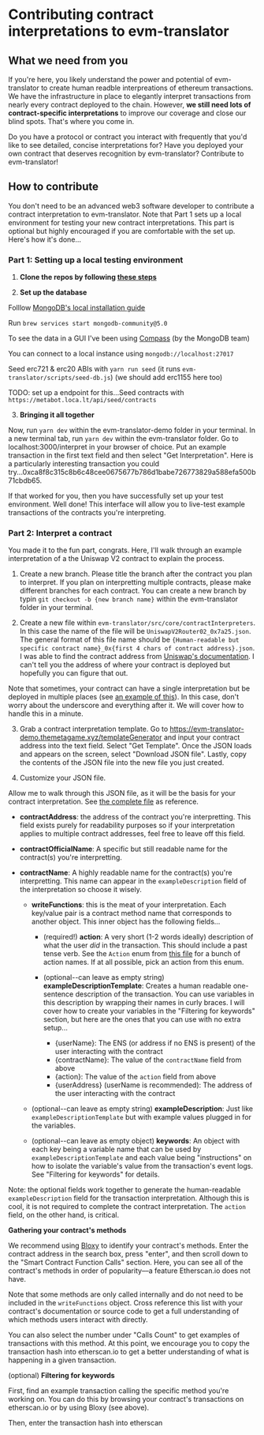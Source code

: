 # Contributing contract interpretations to evm-translator

## What we need from you

If you're here, you likely understand the power and potential of evm-translator to create human readble interpreations of ethereum transactions. We have the infrastructure in place to elegantly interpret transactions from nearly every contract deployed to the chain. However, **we still need lots of contract-specific interpretations** to improve our coverage and close our blind spots. That's where you come in.

Do you have a protocol or contract you interact with frequently that you'd like to see detailed, concise interpretations for? Have you deployed your own contract that deserves recognition by evm-translator? Contribute to evm-translator!

## How to contribute

You don't need to be an advanced web3 software developer to contribute a contract interpretation to evm-translator. Note that Part 1 sets up a local environment for testing your new contract interpretations. This part is optional but highly encouraged if you are comfortable with the set up. Here's how it's done...

### Part 1: Setting up a local testing environment

1. **Clone the repos by following [these steps](https://github.com/metagame-xyz/evm-translator-demo)**

2. **Set up the database**

Folllow [MongoDB's local installation guide](https://www.mongodb.com/docs/manual/tutorial/install-mongodb-on-os-x/)

Run `brew services start mongodb-community@5.0`

To see the data in a GUI I've been using [Compass](https://www.mongodb.com/products/compass) (by the MongoDB team)

You can connect to a local instance using `mongodb://localhost:27017`

Seed erc721 & erc20 ABIs with `yarn run seed` (it runs `evm-translator/scripts/seed-db.js`) (we should add erc1155 here too)

TODO: set up a endpoint for this...Seed contracts with `https://metabot.loca.lt/api/seed/contracts`

3. **Bringing it all together**

Now, run `yarn dev` within the evm-translator-demo folder in your terminal. In a new terminal tab, run `yarn dev` within the evm-translator folder. Go to localhost:3000/interpret in your browser of choice. Put an example transaction in the first text field and then select "Get Interpretation". Here is a particularly interesting transaction you could try...0xca8f8c315c8b6c48cee0675677b786d1babe726773829a588efa500b71cbdb65.

If that worked for you, then you have successfully set up your test environment. Well done! This interface will allow you to live-test example transactions of the contracts you're interpreting.

### Part 2: Interpret a contract

You made it to the fun part, congrats. Here, I'll walk through an example interpretation of a the Uniswap V2 contract to explain the process.

1. Create a new branch. Please title the branch after the contract you plan to interpret. If you plan on interpretting multiple contracts, please make different branches for each contract. You can create a new branch by typin `git checkout -b {new branch name}` within the evm-translator folder in your terminal.

2. Create a new file within `evm-translator/src/core/contractInterpreters`. In this case the name of the file will be `UniswapV2Router02_0x7a25.json`. The general format of this file name should be `{Human-readable but specific contract name}_0x{first 4 chars of contract address}.json`. I was able to find the contract address from [Uniswap's documentation](https://docs.uniswap.org/protocol/V2/reference/smart-contracts/router-02). I can't tell you the address of where your contract is deployed but hopefully you can figure that out.

Note that sometimes, your contract can have a single interpretation but be deployed in multiple places (see [an example of this](https://compound.finance/docs#guides)). In this case, don't worry about the underscore and everything after it. We will cover how to handle this in a minute.

3. Grab a contract interpretation template. Go to https://evm-translator-demo.themetagame.xyz/templateGenerator and input your contract address into the text field. Select "Get Template". Once the JSON loads and appears on the screen, select "Download JSON file". Lastly, copy the contents of the JSON file into the new file you just created.

4. Customize your JSON file.

Allow me to walk through this JSON file, as it will be the basis for your contract interpretation. See [the complete file](https://github.com/metagame-xyz/evm-translator/blob/main/src/core/contractInterpreters/UniswapV2Router02_0x7a25.json) as reference.

-   **contractAddress**: the address of the contract you're interpretting. This field exists purely for readability purposes so if your interpretation applies to multiple contract addresses, feel free to leave off this field.
-   **contractOfficialName**: A specific but still readable name for the contract(s) you're interpretting.
-   **contractName**: A highly readable name for the contract(s) you're interpretting. This name can appear in the `exampleDescription` field of the interpretation so choose it wisely.

    -   **writeFunctions**: this is the meat of your interpretation. Each key/value pair is a contract method name that corresponds to another object. This inner object has the following fields...

        -   (required!) **action**: A very short (1-2 words ideally) description of what the user _did_ in the transaction. This should include a past tense verb. See the `Action` enum from [this file](https://github.com/metagame-xyz/evm-translator/blob/main/src/interfaces/interpreted.ts) for a bunch of action names. If at all possible, pick an action from this enum.
        -   (optional--can leave as empty string) **exampleDescriptionTemplate**: Creates a human readable one-sentence description of the transaction. You can use variables in this description by wrapping their names in curly braces. I will cover how to create your variables in the "Filtering for keywords" section, but here are the ones that you can use with no extra setup...

            -   {userName}: The ENS (or address if no ENS is present) of the user interacting with the contract
            -   {contractName}: The value of the `contractName` field from above
            -   {action}: The value of the `action` field from above
            -   {userAddress} (userName is recommended): The address of the user interacting with the contract

    -   (optional--can leave as empty string) **exampleDescription**: Just like `exampleDescriptionTemplate` but with example values plugged in for the variables.
    -   (optional--can leave as empty object) **keywords**: An object with each key being a variable name that can be used by `exampleDescriptionTemplate` and each value being "instructions" on how to isolate the variable's value from the transaction's event logs. See "Filtering for keywords" for details.

Note: the optional fields work together to generate the human-readable `exampleDescription` field for the transaction interpretation. Although this is cool, it is not required to complete the contract interpretation. The `action` field, on the other hand, is critical.

**Gathering your contract's methods**

We recommend using [Bloxy](https://bloxy.info/) to identify your contract's methods. Enter the contract address in the search box, press "enter", and then scroll down to the "Smart Contract Function Calls" section. Here, you can see all of the contract's methods in order of popularity––a feature Etherscan.io does not have.

Note that some methods are only called internally and do not need to be included in the `writeFunctions` object. Cross reference this list with your contract's documentation or source code to get a full understanding of which methods users interact with directly.

You can also select the number under "Calls Count" to get examples of transactions with this method. At this point, we encourage you to copy the transaction hash into etherscan.io to get a better understanding of what is happening in a given transaction.

(optional) **Filtering for keywords**

First, find an example transaction calling the specific method you're working on. You can do this by browsing your contract's transactions on etherscan.io or by using Bloxy (see above).

Then, enter the transaction hash into etherscan
